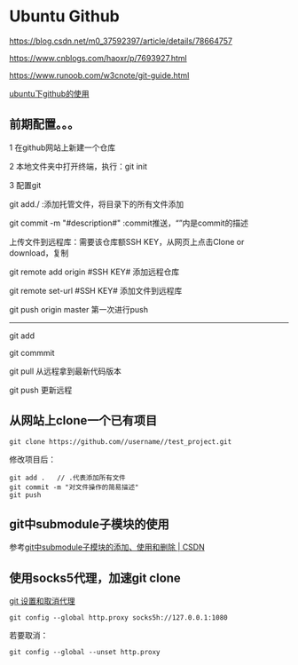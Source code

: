 # Ubuntu Github

https://blog.csdn.net/m0_37592397/article/details/78664757

https://www.cnblogs.com/haoxr/p/7693927.html

https://www.runoob.com/w3cnote/git-guide.html

[ubuntu下github的使用](https://blog.csdn.net/u012411498/article/details/80675608)





## 前期配置。。。

1 在github网站上新建一个仓库

2 本地文件夹中打开终端，执行：git init

3 配置git

git add./ :添加托管文件，将目录下的所有文件添加

git commit -m "#description#"  :commit推送，“”内是commit的描述

上传文件到远程库：需要该仓库额SSH KEY，从网页上点击Clone or download，复制

git remote add origin #SSH KEY#   添加远程仓库

git remote set-url #SSH KEY#    添加文件到远程库

git push origin master 第一次进行push

***

git add

git commmit

git pull 从远程拿到最新代码版本

git push 更新远程


## 从网站上clone一个已有项目
```
git clone https://github.com//username//test_project.git 
```
修改项目后：
```
git add .   // .代表添加所有文件  
git commit -m "对文件操作的简易描述"  
git push
```


## git中submodule子模块的使用
参考[git中submodule子模块的添加、使用和删除 | CSDN](https://blog.csdn.net/guotianqing/article/details/82391665)

## 使用socks5代理，加速git clone
[git 设置和取消代理](https://gist.github.com/laispace/666dd7b27e9116faece6)
```
git config --global http.proxy socks5h://127.0.0.1:1080

```
若要取消：
```
git config --global --unset http.proxy
```


